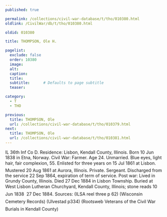 ```yaml
---
published: true

permalink: /collections/civil-war-database/t/tho/010380.html
oldlink: /CivilWar/db/t/tho/010380.html

oldid: 010380

title: THOMPSON, Ole H.

pagelist:
  exclude: false
  order: 10380
  image: 
  alt:
  caption:
  title:
  subtitle:      # Defaults to page subtitle
  teaser:

category: 
  - T 
  - THO

previous:
  title: THOMPSON, Ole
  url: /collections/civil-war-database/t/tho/010379.html  
next:
  title: THOMPSON, Ole
  url: /collections/civil-war-database/t/tho/010381.html   
---
```

IL 36th Inf Co D. Residence: Lisbon, Kendall County, Illinois. Born 10 Jun 1838 in Etna, Norway. Civil War: Farmer. Age 24. Unmarried. Blue eyes, light hair, fair complexion, 5&#146;5&#148;. Enlisted for three years on 15 Jul 1861 at Lisbon. Mustered 20 Aug 1861 at Aurora, Illinois. Private. Sergeant. Discharged from the service 22 Sep 1864, expiration of term of service. Post war: Lived in Grundy County, Illinois. Died 27 Dec 1884 in Lisbon Township. Buried at West Lisbon Lutheran Churchyard, Kendall County, Illinois; stone reads &#147;10 Jun 1838 &#150; 27 Dec 1884&#148;. Sources: (ILSA reel three p 62) (Wisconsin Cemetery Records) (Ulvestad p334) (Rootsweb &#147;Veterans of the Civil War Burials in Kendall County&#148;)